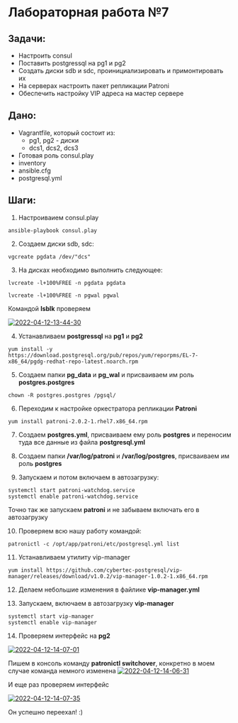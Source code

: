 # Лабораторная работа №7
#### 
## Задачи:

* Настроить consul
* Поставить postgressql на pg1 и pg2 
* Создать диски sdb и sdc, проинициализировать и примонтировать их    
* На серверах настроить пакет репликации Patroni
* Обеспечить настройку VIP адреса на мастер сервере


## Дано:
* Vagrantfile, который состоит из:
  + pg1, pg2 - диски
  + dcs1, dcs2, dcs3
* Готовая роль consul.play
* inventory
* ansible.cfg
* postgresql.yml

## Шаги:

1. Настроиваием consul.play
```` 
ansible-playbook consul.play
````

2. Создаем диски sdb, sdc:
````
vgcreate pgdata /dev/"dcs"
````

3. На дисках необходимо выполнить следующее:
````
lvcreate -l+100%FREE -n pgdata pgdata 
````
````
lvcreate -l+100%FREE -n pgwal pgwal 
````
Командой __lsblk__ проверяем

<a href="https://imgbb.com/"><img src="https://i.ibb.co/0B85r1p/2022-04-12-13-44-30.png" alt="2022-04-12-13-44-30" border="0"></a>

4. Устанавливаем __postgressql__ на __pg1__ и __pg2__
````
yum install -y https://download.postgresql.org/pub/repos/yum/reporpms/EL-7-x86_64/pgdg-redhat-repo-latest.noarch.rpm
````
5. Создаем папки __pg_data__ и __pg_wal__ и присваиваем им роль __postgres.postgres__
````
chown -R postgres.postgres /pgsql/
````
6. Переходим к настройке оркестратора репликации __Patroni__
````
yum install patroni-2.0.2-1.rhel7.x86_64.rpm
````
7. Создаем __postgres.yml__, присваиваем ему роль __postgres__ и переносим туда все данные из файла __postgresql.yml__

8. Создаем папки __/var/log/patroni__ и __/var/log/postgres__, присваиваем им роль __postgres__
9. Запускаем и потом включаем в автозагрузку:
````
systemctl start patroni-watchdog.service 
systemctl enable patroni-watchdog.service 
````
Точно так же запускаем __patroni__ и не забываем включать его в автозагрузку

10. Проверяем всю нашу работу командой:
 ````
 patronictl -c /opt/app/patroni/etc/postgresql.yml list
 ````
 11. Устанавливаем утилиту vip-manager
 ````
 yum install https://github.com/cybertec-postgresql/vip-manager/releases/download/v1.0.2/vip-manager-1.0.2-1.x86_64.rpm
 ````
 12. Делаем небольшие изменения в файлике __vip-manager.yml__ 

 13. Запускаем, включаем в автозагрузку __vip-manager__
 ````
 systemctl start vip-manager
 systemctl enable vip-manager
 ````
 14. Проверяем интерфейс на __pg2__


<a href="https://ibb.co/2gnd300"><img src="https://i.ibb.co/18vTGYY/2022-04-12-14-07-01.png" alt="2022-04-12-14-07-01" border="0"></a>

Пишем в консоль команду __patronictl switchover__, конкретно в моем случае команда немного изменена
<a href="https://ibb.co/8KdJSdd"><img src="https://i.ibb.co/ZLY3kYY/2022-04-12-14-06-31.png" alt="2022-04-12-14-06-31" border="0"></a>

И еще раз проверяем интерфейс

<a href="https://ibb.co/1MshVSC"><img src="https://i.ibb.co/Jqx0LhY/2022-04-12-14-07-35.png" alt="2022-04-12-14-07-35" border="0"></a>

Он успешно переехал! :)



